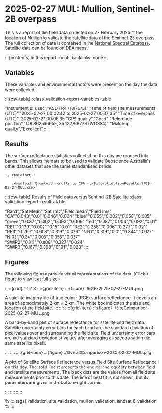 # 2025-02-27 MUL: Mullion, Sentinel-2B overpass

This is a report of the field data collected on 27 February 2025 at the location of Mullion
to validate the satellite data of the Sentinel-2B overpass.
The full collection of data is contained in the [National Spectral Database](https://www.ga.gov.au/scientific-topics/dea/dea-data-and-products/national-spectral-database).
Satellite data can be found on [DEA maps](https://maps.dea.ga.gov.au/#share=s-i2o7JwB5gvXOQefhMmTLJaA14b0).

:::{contents} In this report
:local:
:backlinks: none
:::

## Variables

These variables and environmental factors were present on the day the data were collected.

:::{csv-table}
:class: validation-report-variables-table

"Instrument(s) used","ASD FR4 (18179/3)"
"Time of field site measurements (UTC)","2025-02-27 00:02:42 to 2025-02-27 00:37:35"
"Time of overpass (UTC)", 2025-02-27 00:06:35
"GPS quality","Good"
"Reference position","148.86256665E, 35.12276877S (WGS84)"
"Matchup quality","Excellent"
:::

## Results

The surface reflectance statistics collected on this day are grouped into bands.
This allows the data to be used to validate Geoscience Australia's other datasets that use the same standardised bands.

```{eval-rst}
.. container:: 

   :download:`Download results as CSV <./SiteValidationResults-2025-02-27-MUL.csv>`
```

:::{csv-table} Results of Field data versus Sentinel-2B Satellite
:class: validation-report-results-table

"Band","Sat Mean","Sat rms","Field mean","Field rms"
"CA","0.043","0.0","0.046","0.004"
"blue","0.055","0.002","0.058","0.005"
"green","0.087","0.002","0.093","0.006"
"red","0.087","0.004","0.092","0.01"
"RE1","0.139","0.002","0.15","0.01"
"RE2","0.258","0.006","0.277","0.021"
"RE3","0.299","0.008","0.319","0.026"
"NIR1","0.319","0.01","0.344","0.027"
"NIR2","0.34","0.008","0.358","0.027"
"SWIR2","0.311","0.008","0.327","0.024"
"SWIR3","0.167","0.008","0.191","0.023"
:::

## Figures

The following figures provide visual representations of the data. (Click a figure to view it at full size.)

:::::{grid} 1 1 2 3
::::{grid-item}
:::{figure} ./RGB-2025-02-27-MUL.png

A satellite imagery tile of true colour (RGB) surface reflectance.
It covers an area of approximately 2&nbsp;km &times; 2&nbsp;km.
The white box indicates the size and location
of the field site.
:::
::::
::::{grid-item}
:::{figure} ./SiteComparison-2025-02-27-MUL.png

A band-by-band plot of surface reflectance for satellite and field data.
Satellite uncertainty error bars for each band are the standard deviation
of pixel values over and surrounding the field site.
Field uncertainty error bars are the standard deviation of values after
averaging all spectra within the same satellite pixels.

:::
::::
::::{grid-item}
:::{figure} ./OverallComparison-2025-02-27-MUL.png

A plot of Satellite Surface Reflectance versus Field Site Surface Reflectance on this day.
The solid line represents the one-to-one equality between field and satellite measurements.
The black dots are the values from all field site measurements prior to this date.
The line of best fit is not shown, but its parameters are given in the bottom-right corner.

:::
::::
:::::

% :::{tags} validation, site_validation, mullion_validation, landsat_8_validation
% :::
    
